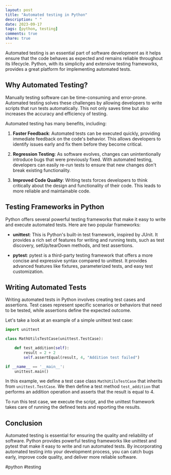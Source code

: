 ```yaml
---
layout: post
title: "Automated testing in Python"
description: " "
date: 2023-09-17
tags: [python, testing]
comments: true
share: true
---
```


Automated testing is an essential part of software development as it helps ensure that the code behaves as expected and remains reliable throughout its lifecycle. Python, with its simplicity and extensive testing frameworks, provides a great platform for implementing automated tests.

## Why Automated Testing?

Manually testing software can be time-consuming and error-prone. Automated testing solves these challenges by allowing developers to write scripts that run tests automatically. This not only saves time but also increases the accuracy and efficiency of testing.

Automated testing has many benefits, including:

1. **Faster Feedback**: Automated tests can be executed quickly, providing immediate feedback on the code's behavior. This allows developers to identify issues early and fix them before they become critical.

2. **Regression Testing**: As software evolves, changes can unintentionally introduce bugs that were previously fixed. With automated testing, developers can easily re-run tests to ensure that new changes don't break existing functionality.

3. **Improved Code Quality**: Writing tests forces developers to think critically about the design and functionality of their code. This leads to more reliable and maintainable code.

## Testing Frameworks in Python

Python offers several powerful testing frameworks that make it easy to write and execute automated tests. Here are two popular frameworks:

- **unittest**: This is Python's built-in test framework, inspired by JUnit. It provides a rich set of features for writing and running tests, such as test discovery, setUp/tearDown methods, and test assertions.

- **pytest**: pytest is a third-party testing framework that offers a more concise and expressive syntax compared to unittest. It provides advanced features like fixtures, parameterized tests, and easy test customization.

## Writing Automated Tests

Writing automated tests in Python involves creating test cases and assertions. Test cases represent specific scenarios or behaviors that need to be tested, while assertions define the expected outcome.

Let's take a look at an example of a simple unittest test case:

```python
import unittest

class MathUtilsTestCase(unittest.TestCase):

    def test_addition(self):
        result = 2 + 2
        self.assertEqual(result, 4, "Addition test failed")

if __name__ == '__main__':
    unittest.main()
```

In this example, we define a test case class `MathUtilsTestCase` that inherits from `unittest.TestCase`. We then define a test method `test_addition` that performs an addition operation and asserts that the result is equal to 4.

To run this test case, we execute the script, and the unittest framework takes care of running the defined tests and reporting the results.

## Conclusion

Automated testing is essential for ensuring the quality and reliability of software. Python provides powerful testing frameworks like unittest and pytest that make it easy to write and run automated tests. By incorporating automated testing into your development process, you can catch bugs early, improve code quality, and deliver more reliable software.

#python #testing